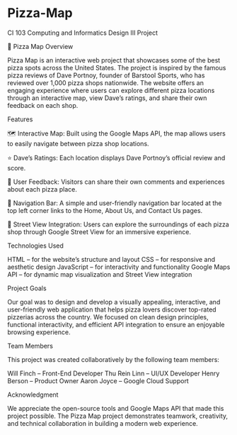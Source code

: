 # Pizza-Map
CI 103 Computing and Informatics Design III Project

🍕 Pizza Map
Overview

Pizza Map is an interactive web project that showcases some of the best pizza spots across the United States. The project is inspired by the famous pizza reviews of Dave Portnoy, founder of Barstool Sports, who has reviewed over 1,000 pizza shops nationwide. The website offers an engaging experience where users can explore different pizza locations through an interactive map, view Dave’s ratings, and share their own feedback on each shop.

Features

🗺️ Interactive Map: Built using the Google Maps API, the map allows users to easily navigate between pizza shop locations.

⭐ Dave’s Ratings: Each location displays Dave Portnoy’s official review and score.

💬 User Feedback: Visitors can share their own comments and experiences about each pizza place.

🧭 Navigation Bar: A simple and user-friendly navigation bar located at the top left corner links to the Home, About Us, and Contact Us pages.

👀 Street View Integration: Users can explore the surroundings of each pizza shop through Google Street View for an immersive experience.

Technologies Used

HTML – for the website’s structure and layout
CSS – for responsive and aesthetic design
JavaScript – for interactivity and functionality
Google Maps API – for dynamic map visualization and Street View integration

Project Goals

Our goal was to design and develop a visually appealing, interactive, and user-friendly web application that helps pizza lovers discover top-rated pizzerias across the country. We focused on clean design principles, functional interactivity, and efficient API integration to ensure an enjoyable browsing experience.

Team Members

This project was created collaboratively by the following team members:

Will Finch – Front-End Developer
Thu Rein Linn – UI/UX Developer
Henry Berson – Product Owner
Aaron Joyce – Google Cloud Support

Acknowledgment

We appreciate the open-source tools and Google Maps API that made this project possible. The Pizza Map project demonstrates teamwork, creativity, and technical collaboration in building a modern web experience.
